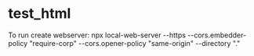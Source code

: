 # test_html

To run create webserver:
npx local-web-server --https --cors.embedder-policy "require-corp" --cors.opener-policy "same-origin" --directory "."
